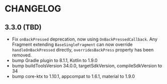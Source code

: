 # CHANGELOG

## 3.3.0 (TBD)
* Fix `onBackPressed` deprecation, now using `OnBackPressedCallback`. Any Fragment extending `BaseSingleFragment` can now override `handleOnBackPressed` directly, `overridesBackPress` property has been removed.
* bump Gradle plugin to 8.1.1, Kotlin to 1.9.0 
* bump buildToolsVersion 34.0.0, targetSdkVersion, compileSdkVersion to 34
* bump core-ktx to 1.10.1, appcompat to 1.6.1, material to 1.9.0